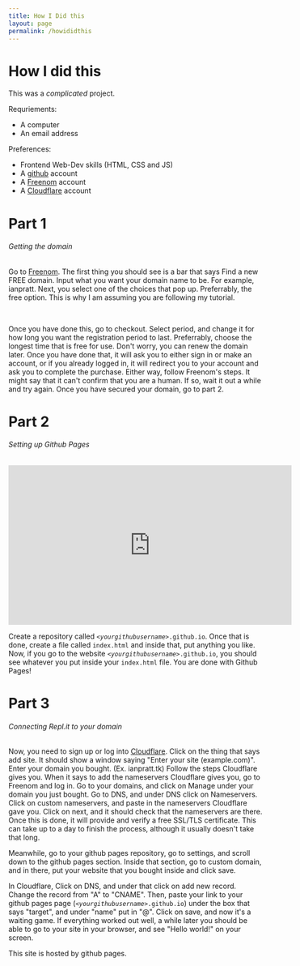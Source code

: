 ```yaml
---
title: How I Did this
layout: page
permalink: /howididthis
---
```

<html lang="en">
<h1>How I did this</h1>
<p>This was a <i>complicated</i> project.</p>
<p>Requriements:</p>
<ul type="disc">
	<li>A computer</li>
	<li>An email address</li>
</ul>
<p>Preferences:</p>
<ul>
	<li>Frontend Web-Dev skills (HTML, CSS and JS)</li>
	<li>A <a href="https://github.com">github</a> account</li>
	<li>A <a href="https://freenom.com">Freenom</a> account</li>
	<li>A <a href="https://cloudflare.com">Cloudflare</a> account</li>
</ul>
<h1>Part 1</h1>
<h6>Getting the domain</h6>
<p>
	Go to <a href="https://freenom.com">Freenom</a>. The first thing
	you should see is a bar that says Find a new FREE domain. Input what
	you want your domain name to be. For example, ianpratt. Next, you
	select one of the choices that pop up. Preferrably, the free option.
	This is why I am assuming you are following my tutorial.
</p><br>
<p>
	Once you have done this, go to checkout. Select period, and change it
	for how long you want the registration period to last. Preferrably, choose
	the longest time that is free for use. Don't worry, you can renew the
	domain later. Once you have done that, it will ask you to either sign
	in or make an account, or if you already logged in, it will redirect you
	to your account and ask you to complete the purchase. Either way, follow
	Freenom's steps. It might say that it can't confirm that you are a human.
	If so, wait it out a while and try again. Once you have secured your domain,
	go to part 2.
</p>
<h1>Part 2</h1>
<h6>Setting up Github Pages</h6>
<iframe width="560" height="315" src="https://www.youtube.com/embed/2MsN8gpT6jY" frameborder="0"
	allow="accelerometer; autoplay; clipboard-write; encrypted-media; gyroscope; picture-in-picture"
	allowfullscreen></iframe>
<p>
	Create a repository called <code><<i>yourgithubusername</i>>.github.io</code>. Once that is done,
	create a file called <code>index.html</code> and inside that, put anything you like. Now,
	if you go to the website <code><<i>yourgithubusername</i>>.github.io</code>, you should see whatever
	you put inside your <code>index.html</code> file. You are done with Github Pages!
</p>
<h1>Part 3</h1>
<h6>Connecting Repl.it to your domain</h6>
<p>
	Now, you need to sign up or log into <a href="https://cloudflare.com">Cloudflare</a>.
	Click on the thing that says add site. It should show a window saying
	"Enter your site (example.com)". Enter your domain you bought. (Ex. ianpratt.tk)
	Follow the steps Cloudflare gives you. When it says to add the nameservers Cloudflare
	gives you, go to Freenom and log in. Go to your domains, and click on Manage under
	your domain you just bought. Go to DNS, and under DNS click on Nameservers.
	Click on custom nameservers, and paste in the nameservers Cloudflare gave you.
	Click on next, and it should check that the nameservers are there. Once this is done,
	it will provide and verify a free SSL/TLS certificate. This can take up to a day to
	finish the process, although it usually doesn't take that long.
</p>
<p>
	Meanwhile, go to your github pages repository, go to settings, and scroll down to
	the github pages section. Inside that section, go to custom domain, and in there,
	put your website that you bought inside and click save.
</p>
<p>
	In Cloudflare, Click on DNS, and under that click on add new record. Change the
	record from "A" to "CNAME". Then, paste your link to your github pages page
	(<code><<i>yourgithubusername</i>>.github.io</code>) under the box that says "target",
	and under "name" put in "@". Click on save, and now it's a waiting game. If
	everything worked out well, a while later you should be able to go to your site in
	your browser, and see "Hello world!" on your screen.
</p>
<p>This site is hosted by github pages.</p>

</html>